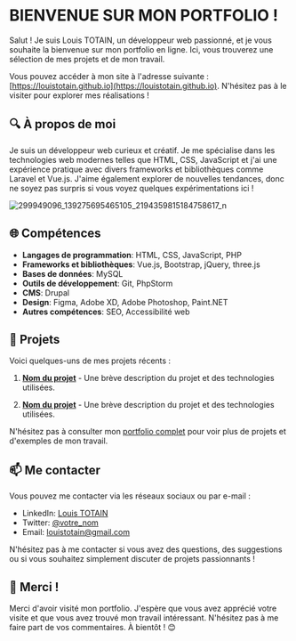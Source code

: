 # BIENVENUE SUR MON PORTFOLIO !

Salut ! Je suis Louis TOTAIN, un développeur web passionné, et je vous souhaite la bienvenue sur mon portfolio en ligne. Ici, vous trouverez une sélection de mes projets et de mon travail.

Vous pouvez accéder à mon site à l'adresse suivante : [https://louistotain.github.io](https://louistotain.github.io). N'hésitez pas à le visiter pour explorer mes réalisations !


## 🔍 À propos de moi

<div>
  <div>
  <p>
    Je suis un développeur web curieux et créatif. Je me spécialise dans les technologies web modernes telles que HTML, CSS, JavaScript et j'ai une expérience pratique avec divers frameworks et bibliothèques comme Laravel et Vue.js. J'aime également explorer de nouvelles tendances, donc ne soyez pas surpris si vous voyez quelques expérimentations ici !
  </p>
    </div>
</div>

![299949096_139275695465105_2194359815184758617_n](https://github.com/louistotain/louistotain.github.io/assets/71643450/1608abb3-b112-40cf-964a-1165d7ea516a)



## 🌐 Compétences

- **Langages de programmation**: HTML, CSS, JavaScript, PHP
- **Frameworks et bibliothèques**: Vue.js, Bootstrap, jQuery, three.js
- **Bases de données**: MySQL
- **Outils de développement**: Git, PhpStorm
- **CMS**: Drupal
- **Design**: Figma, Adobe XD, Adobe Photoshop, Paint.NET
- **Autres compétences**: SEO, Accessibilité web


## 📂 Projets

Voici quelques-uns de mes projets récents :

1. **[Nom du projet](lien_vers_le_projet)** - Une brève description du projet et des technologies utilisées.

2. **[Nom du projet](lien_vers_le_projet)** - Une brève description du projet et des technologies utilisées.

N'hésitez pas à consulter mon [portfolio complet](lien_vers_le_portfolio) pour voir plus de projets et d'exemples de mon travail.


## 📫 Me contacter

Vous pouvez me contacter via les réseaux sociaux ou par e-mail :

- LinkedIn: [Louis TOTAIN](lien_vers_votre_profil_LinkedIn)
- Twitter: [@votre_nom](lien_vers_votre_profil_Twitter)
- Email: louistotain@gmail.com

N'hésitez pas à me contacter si vous avez des questions, des suggestions ou si vous souhaitez simplement discuter de projets passionnants !


## 🙌 Merci !

Merci d'avoir visité mon portfolio. J'espère que vous avez apprécié votre visite et que vous avez trouvé mon travail intéressant. N'hésitez pas à me faire part de vos commentaires. À bientôt ! 😊

